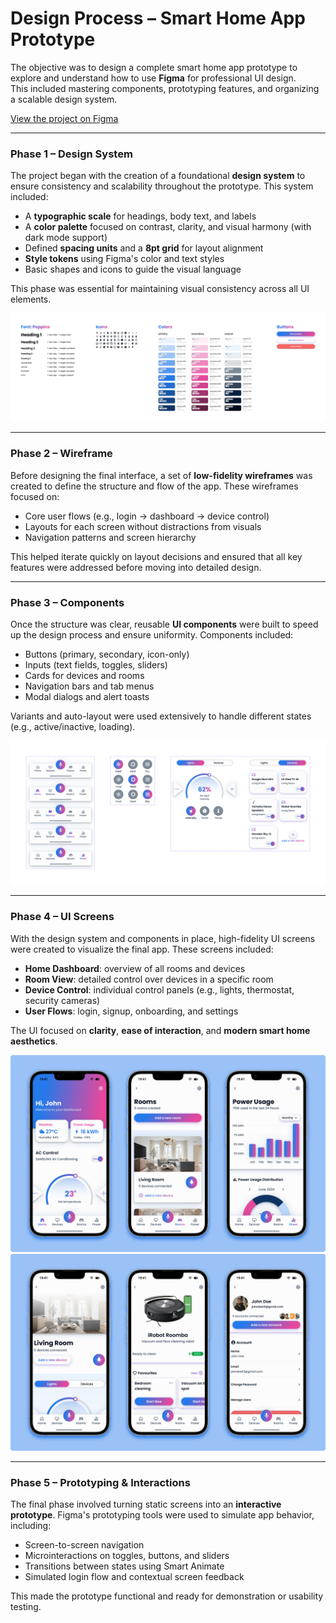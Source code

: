 # Design Process – Smart Home App Prototype

The objective was to design a complete smart home app prototype to explore and understand how to use **Figma** for professional UI design.  
This included mastering components, prototyping features, and organizing a scalable design system.

[View the project on Figma](https://www.figma.com/design/G5TvNg51GrRBOPfCtaYcnk/Smart-Home-App?node-id=182-2636&t=IY0jikxaqDBylNKw-1)

---

### Phase 1 – Design System

The project began with the creation of a foundational **design system** to ensure consistency and scalability throughout the prototype. This system included:

- A **typographic scale** for headings, body text, and labels
- A **color palette** focused on contrast, clarity, and visual harmony (with dark mode support)
- Defined **spacing units** and a **8pt grid** for layout alignment
- **Style tokens** using Figma's color and text styles
- Basic shapes and icons to guide the visual language

This phase was essential for maintaining visual consistency across all UI elements.

![Design System](./images/DESIGN_SYSTEM.png)

---

### Phase 2 – Wireframe

Before designing the final interface, a set of **low-fidelity wireframes** was created to define the structure and flow of the app. These wireframes focused on:

- Core user flows (e.g., login → dashboard → device control)
- Layouts for each screen without distractions from visuals
- Navigation patterns and screen hierarchy

This helped iterate quickly on layout decisions and ensured that all key features were addressed before moving into detailed design.

---

### Phase 3 – Components

Once the structure was clear, reusable **UI components** were built to speed up the design process and ensure uniformity. Components included:

- Buttons (primary, secondary, icon-only)
- Inputs (text fields, toggles, sliders)
- Cards for devices and rooms
- Navigation bars and tab menus
- Modal dialogs and alert toasts

Variants and auto-layout were used extensively to handle different states (e.g., active/inactive, loading).

![Components](./images/COMPONENTS.png)

---

### Phase 4 – UI Screens

With the design system and components in place, high-fidelity UI screens were created to visualize the final app. These screens included:

- **Home Dashboard**: overview of all rooms and devices
- **Room View**: detailed control over devices in a specific room
- **Device Control**: individual control panels (e.g., lights, thermostat, security cameras)
- **User Flows**: login, signup, onboarding, and settings

The UI focused on **clarity**, **ease of interaction**, and **modern smart home aesthetics**.

![UI Design Screens](./images/Screens1.png)
![UI Design Screens](./images/Screens2.png)

---

### Phase 5 – Prototyping & Interactions

The final phase involved turning static screens into an **interactive prototype**. Figma's prototyping tools were used to simulate app behavior, including:

- Screen-to-screen navigation
- Microinteractions on toggles, buttons, and sliders
- Transitions between states using Smart Animate
- Simulated login flow and contextual screen feedback

This made the prototype functional and ready for demonstration or usability testing.
